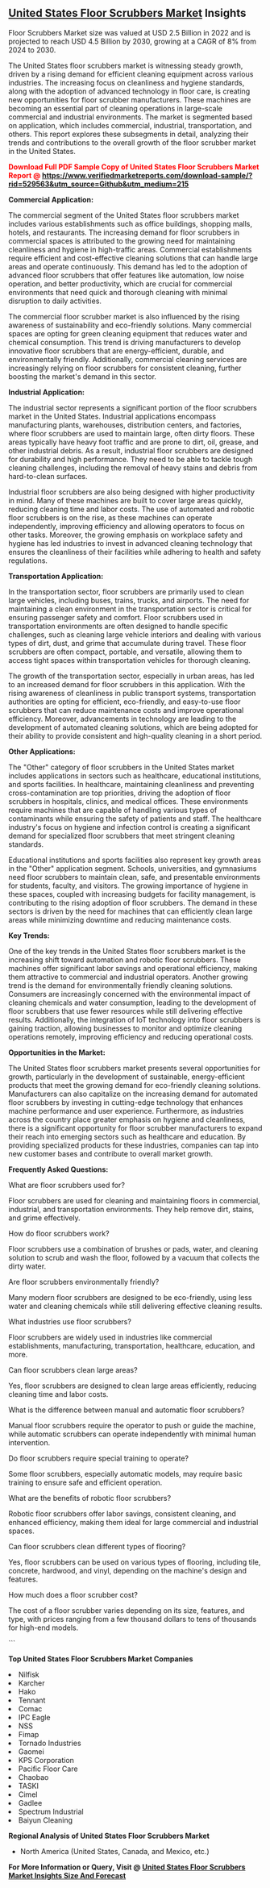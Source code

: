 <h2><a href="https://www.verifiedmarketreports.com/download-sample/?rid=529563&amp;utm_source=Github&amp;utm_medium=215" target="_blank">United States Floor Scrubbers Market</a> Insights</h2><p>Floor Scrubbers Market size was valued at USD 2.5 Billion in 2022 and is projected to reach USD 4.5 Billion by 2030, growing at a CAGR of 8% from 2024 to 2030.</p><p><p>The United States floor scrubbers market is witnessing steady growth, driven by a rising demand for efficient cleaning equipment across various industries. The increasing focus on cleanliness and hygiene standards, along with the adoption of advanced technology in floor care, is creating new opportunities for floor scrubber manufacturers. These machines are becoming an essential part of cleaning operations in large-scale commercial and industrial environments. The market is segmented based on application, which includes commercial, industrial, transportation, and others. This report explores these subsegments in detail, analyzing their trends and contributions to the overall growth of the floor scrubber market in the United States.</p><p><strong><p><span class=""><span style="color: #ff0000;"><strong>Download Full PDF Sample Copy of United States Floor Scrubbers Market Report</strong> @ </span><a href="https://www.verifiedmarketreports.com/download-sample/?rid=529563&amp;utm_source=Github&amp;utm_medium=215" target="_blank">https://www.verifiedmarketreports.com/download-sample/?rid=529563&amp;utm_source=Github&amp;utm_medium=215</a></span></p></strong></p><p><strong>Commercial Application:</strong></p><p>The commercial segment of the United States floor scrubbers market includes various establishments such as office buildings, shopping malls, hotels, and restaurants. The increasing demand for floor scrubbers in commercial spaces is attributed to the growing need for maintaining cleanliness and hygiene in high-traffic areas. Commercial establishments require efficient and cost-effective cleaning solutions that can handle large areas and operate continuously. This demand has led to the adoption of advanced floor scrubbers that offer features like automation, low noise operation, and better productivity, which are crucial for commercial environments that need quick and thorough cleaning with minimal disruption to daily activities.</p><p>The commercial floor scrubber market is also influenced by the rising awareness of sustainability and eco-friendly solutions. Many commercial spaces are opting for green cleaning equipment that reduces water and chemical consumption. This trend is driving manufacturers to develop innovative floor scrubbers that are energy-efficient, durable, and environmentally friendly. Additionally, commercial cleaning services are increasingly relying on floor scrubbers for consistent cleaning, further boosting the market's demand in this sector.</p><p><strong>Industrial Application:</strong></p><p>The industrial sector represents a significant portion of the floor scrubbers market in the United States. Industrial applications encompass manufacturing plants, warehouses, distribution centers, and factories, where floor scrubbers are used to maintain large, often dirty floors. These areas typically have heavy foot traffic and are prone to dirt, oil, grease, and other industrial debris. As a result, industrial floor scrubbers are designed for durability and high performance. They need to be able to tackle tough cleaning challenges, including the removal of heavy stains and debris from hard-to-clean surfaces.</p><p>Industrial floor scrubbers are also being designed with higher productivity in mind. Many of these machines are built to cover large areas quickly, reducing cleaning time and labor costs. The use of automated and robotic floor scrubbers is on the rise, as these machines can operate independently, improving efficiency and allowing operators to focus on other tasks. Moreover, the growing emphasis on workplace safety and hygiene has led industries to invest in advanced cleaning technology that ensures the cleanliness of their facilities while adhering to health and safety regulations.</p><p><strong>Transportation Application:</strong></p><p>In the transportation sector, floor scrubbers are primarily used to clean large vehicles, including buses, trains, trucks, and airports. The need for maintaining a clean environment in the transportation sector is critical for ensuring passenger safety and comfort. Floor scrubbers used in transportation environments are often designed to handle specific challenges, such as cleaning large vehicle interiors and dealing with various types of dirt, dust, and grime that accumulate during travel. These floor scrubbers are often compact, portable, and versatile, allowing them to access tight spaces within transportation vehicles for thorough cleaning.</p><p>The growth of the transportation sector, especially in urban areas, has led to an increased demand for floor scrubbers in this application. With the rising awareness of cleanliness in public transport systems, transportation authorities are opting for efficient, eco-friendly, and easy-to-use floor scrubbers that can reduce maintenance costs and improve operational efficiency. Moreover, advancements in technology are leading to the development of automated cleaning solutions, which are being adopted for their ability to provide consistent and high-quality cleaning in a short period.</p><p><strong>Other Applications:</strong></p><p>The "Other" category of floor scrubbers in the United States market includes applications in sectors such as healthcare, educational institutions, and sports facilities. In healthcare, maintaining cleanliness and preventing cross-contamination are top priorities, driving the adoption of floor scrubbers in hospitals, clinics, and medical offices. These environments require machines that are capable of handling various types of contaminants while ensuring the safety of patients and staff. The healthcare industry's focus on hygiene and infection control is creating a significant demand for specialized floor scrubbers that meet stringent cleaning standards.</p><p>Educational institutions and sports facilities also represent key growth areas in the "Other" application segment. Schools, universities, and gymnasiums need floor scrubbers to maintain clean, safe, and presentable environments for students, faculty, and visitors. The growing importance of hygiene in these spaces, coupled with increasing budgets for facility management, is contributing to the rising adoption of floor scrubbers. The demand in these sectors is driven by the need for machines that can efficiently clean large areas while minimizing downtime and reducing maintenance costs.</p><p><strong>Key Trends:</strong></p><p>One of the key trends in the United States floor scrubbers market is the increasing shift toward automation and robotic floor scrubbers. These machines offer significant labor savings and operational efficiency, making them attractive to commercial and industrial operators. Another growing trend is the demand for environmentally friendly cleaning solutions. Consumers are increasingly concerned with the environmental impact of cleaning chemicals and water consumption, leading to the development of floor scrubbers that use fewer resources while still delivering effective results. Additionally, the integration of IoT technology into floor scrubbers is gaining traction, allowing businesses to monitor and optimize cleaning operations remotely, improving efficiency and reducing operational costs.</p><p><strong>Opportunities in the Market:</strong></p><p>The United States floor scrubbers market presents several opportunities for growth, particularly in the development of sustainable, energy-efficient products that meet the growing demand for eco-friendly cleaning solutions. Manufacturers can also capitalize on the increasing demand for automated floor scrubbers by investing in cutting-edge technology that enhances machine performance and user experience. Furthermore, as industries across the country place greater emphasis on hygiene and cleanliness, there is a significant opportunity for floor scrubber manufacturers to expand their reach into emerging sectors such as healthcare and education. By providing specialized products for these industries, companies can tap into new customer bases and contribute to overall market growth.</p><p><strong>Frequently Asked Questions:</strong></p><p>What are floor scrubbers used for?</p><p>Floor scrubbers are used for cleaning and maintaining floors in commercial, industrial, and transportation environments. They help remove dirt, stains, and grime effectively.</p><p>How do floor scrubbers work?</p><p>Floor scrubbers use a combination of brushes or pads, water, and cleaning solution to scrub and wash the floor, followed by a vacuum that collects the dirty water.</p><p>Are floor scrubbers environmentally friendly?</p><p>Many modern floor scrubbers are designed to be eco-friendly, using less water and cleaning chemicals while still delivering effective cleaning results.</p><p>What industries use floor scrubbers?</p><p>Floor scrubbers are widely used in industries like commercial establishments, manufacturing, transportation, healthcare, education, and more.</p><p>Can floor scrubbers clean large areas?</p><p>Yes, floor scrubbers are designed to clean large areas efficiently, reducing cleaning time and labor costs.</p><p>What is the difference between manual and automatic floor scrubbers?</p><p>Manual floor scrubbers require the operator to push or guide the machine, while automatic scrubbers can operate independently with minimal human intervention.</p><p>Do floor scrubbers require special training to operate?</p><p>Some floor scrubbers, especially automatic models, may require basic training to ensure safe and efficient operation.</p><p>What are the benefits of robotic floor scrubbers?</p><p>Robotic floor scrubbers offer labor savings, consistent cleaning, and enhanced efficiency, making them ideal for large commercial and industrial spaces.</p><p>Can floor scrubbers clean different types of flooring?</p><p>Yes, floor scrubbers can be used on various types of flooring, including tile, concrete, hardwood, and vinyl, depending on the machine's design and features.</p><p>How much does a floor scrubber cost?</p><p>The cost of a floor scrubber varies depending on its size, features, and type, with prices ranging from a few thousand dollars to tens of thousands for high-end models.</p>```</p><p><strong>Top United States Floor Scrubbers Market Companies</strong></p><div data-test-id=""><p><li>Nilfisk</li><li> Karcher</li><li> Hako</li><li> Tennant</li><li> Comac</li><li> IPC Eagle</li><li> NSS</li><li> Fimap</li><li> Tornado Industries</li><li> Gaomei</li><li> KPS Corporation</li><li> Pacific Floor Care</li><li> Chaobao</li><li> TASKI</li><li> Cimel</li><li> Gadlee</li><li> Spectrum Industrial</li><li> Baiyun Cleaning</li></p><div><strong>Regional Analysis of&nbsp;United States Floor Scrubbers Market</strong></div><ul><li dir="ltr"><p dir="ltr">North America&nbsp;(United States, Canada, and Mexico, etc.)</p></li></ul><p><strong>For More Information or Query, Visit @&nbsp;</strong><strong><a href="https://www.verifiedmarketreports.com/product/floor-scrubbers-market-size-and-forecast/?utm_source=Github&amp;utm_medium=215" target="_blank">United States Floor Scrubbers Market Insights Size And Forecast</a></strong></p></div>
